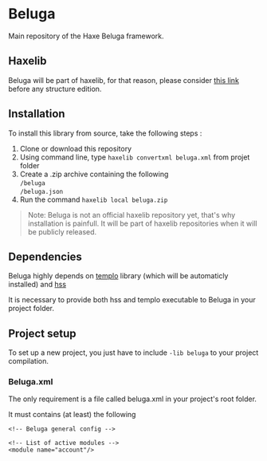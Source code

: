 Beluga
======

Main repository of the Haxe Beluga framework.

## Haxelib ##

Beluga will be part of haxelib, for that reason, please consider [this link](http://haxe.org/doc/haxelib/using_haxelib#creating-a-haxelib-package "haxelib") before any structure edition.

## Installation ##

To install this library from source, take the following steps :

1. Clone or download this repository
2. Using command line, type `haxelib convertxml beluga.xml` from projet folder
3. Create a .zip archive containing the following <br />
	`/beluga`<br />
	`/beluga.json`
4. Run the command `haxelib local beluga.zip`

> Note: Beluga is not an official haxelib repository yet, that's why installation is painfull. It will be part of haxelib repositories when it will be publicly released.

## Dependencies ##

Beluga highly depends on [templo](http://haxe.org/com/libs/mtwin/templo "templo") library (which will be automaticly installed) and [hss](http://ncannasse.fr/projects/hss "hss")

It is necessary to provide both hss and templo executable to Beluga in your project folder.

## Project setup ##

To set up a new project, you just have to include `-lib beluga` to your project compilation.

### Beluga.xml ###

The only requirement is a file called beluga.xml in your project's root folder.

It must contains (at least) the following


	<!-- Beluga general config -->

	<!-- List of active modules -->
	<module name="account"/>
